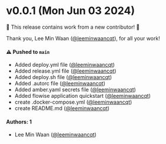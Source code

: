 # v0.0.1 (Mon Jun 03 2024)

:tada: This release contains work from a new contributor! :tada:

Thank you, Lee Min Waan ([@leeminwaancqt](https://github.com/leeminwaancqt)), for all your work!

#### ⚠️ Pushed to `main`

- Added deploy.yml file ([@leeminwaancqt](https://github.com/leeminwaancqt))
- Added release.yml file ([@leeminwaancqt](https://github.com/leeminwaancqt))
- Added deploy.sh file ([@leeminwaancqt](https://github.com/leeminwaancqt))
- Added .autorc file ([@leeminwaancqt](https://github.com/leeminwaancqt))
- Added amber.yaml secrets file ([@leeminwaancqt](https://github.com/leeminwaancqt))
- Added flowise application quickstart ([@leeminwaancqt](https://github.com/leeminwaancqt))
- create .docker-compose.yml ([@leeminwaancqt](https://github.com/leeminwaancqt))
- create README.md ([@leeminwaancqt](https://github.com/leeminwaancqt))

#### Authors: 1

- Lee Min Waan ([@leeminwaancqt](https://github.com/leeminwaancqt))
